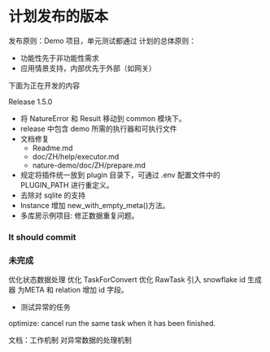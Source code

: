 # 计划发布的版本

发布原则：Demo 项目，单元测试都通过 计划的总体原则：

- 功能性先于非功能性需求
- 应用情景支持，内部优先于外部（如网关）

下面为正在开发的内容

Release 1.5.0

- 将 NatureError 和 Result 移动到 common 模块下。
- release 中包含 demo 所需的执行器和可执行文件
- 文档修复
  - Readme.md
  - doc/ZH/help/executor.md
  - nature-demo/doc/ZH/prepare.md
- 规定将插件统一放到 plugin 目录下，可通过 .env 配置文件中的 PLUGIN_PATH 进行重定义。
- 去除对 sqlite 的支持
- Instance 增加 new_with_empty_meta()方法。
- 多库房示例项目: 修正数据重复问题。

### It should commit

### 未完成

优化状态数据处理
优化 TaskForConvert
优化 RawTask
引入 snowflake id 生成器
为META 和 relation 增加 id 字段。

- 测试异常的任务

optimize: cancel run the same task when it has been finished.

文档：工作机制
对异常数据的处理机制
